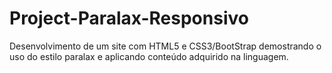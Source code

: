 # Project-Paralax-Responsivo
Desenvolvimento de um site com HTML5 e CSS3/BootStrap demostrando o uso do estilo paralax e aplicando conteúdo adquirido na linguagem.
